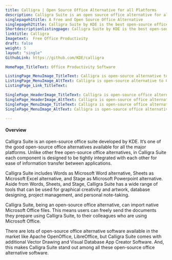 ```yaml
---
title: Calligra | Open Source Office Alternative for all Platforms
description: Calligra Suite is an open source office alternative for all the major operating systems. Its not just office but a graphic art suite by KDE.
singlepageh1title: A Free and Open Source Office Alternative
singlepageh2title: Calligra Suite by KDE is the best open-source office alternative available for major operating systems. Comes with vector drawing, and database applications.
Shortdescriptionlistingpage: Calligra Suite by KDE is the best open-source office alternative available for major operating systems. Comes with vector drawing, and database applications.
linktitle: Calligra 
Imagetext:  Free Office Productivity 
draft: false
weight: 5
layout: "single"
GithubLink: https://github.com/KDE/calligra

HomePage_TitleText: Office Productivity Software

ListingPage_MenuImage_TitleText: Calligra is open-source alternative to Office
ListingPage_MenuImage_AltText: Calligra is open-source alternative to Office
ListingPage_Link_TitleText: 

SinglePage_HeaderImage_TitleText: Calligra is open-source office alternative available for major operating systems.
SinglePage_HeaderImage_AltText: Calligra is open-source office alternative available for major operating systems.
SinglePage_MenuImage_TitleText: Calligra is open-source office alternative and easy to use office productivity suite.
SinglePage_MenuImage_AltText: Calligra is open-source office alternative and easy to use office productivity suite.

---
```


#### Overview

Calligra Suite is an open-source office suite developed by KDE. It’s one of the good open-source office alternatives available for all the major platforms. Unlike other free open-source office alternatives, in Calligra Suite each component is designed to be tightly integrated with each other for ease of information transfer between applications.

Calligra Suite includes Words as Microsoft Word alternative, Sheets as Microsoft Excel alternative, and Stage as Microsoft Powerpoint alternative. Aside from Words, Sheets, and Stage, Calligra Suite has a wide range of tools that can be used for graphical creativity and artwork, database designing, project management, and personal note-taking.

Calligra Suite, being an open-source office alternative, can import native Microsoft Office files. This means users can freely send the documents they prepare using Calligra Suite, to their colleagues who are using Microsoft Office.

There are lots of open-source office alternative software available in the market like Apache OpenOffice, LibreOffice, but Calligra Suite comes with additional Vector Drawing and Visual Database App Creator Software. And, this makes Calligra Suite stand out among all these open-source office alternative software.